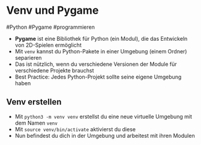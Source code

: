 # Venv und Pygame

#Python #Pygame #programmieren

- __Pygame__ ist eine Bibliothek für Python (ein Modul), die das Entwickeln von 2D-Spielen ermöglicht
- Mit `venv` kannst du Python-Pakete in einer Umgebung (einem Ordner) separieren
- Das ist nützlich, wenn du verschiedene Versionen der Module für verschiedene Projekte brauchst
- Best Practice: Jedes Python-Projekt sollte seine eigene Umgebung haben

## Venv erstellen

- Mit `python3 -m venv venv` erstellst du eine neue virtuelle Umgebung mit dem Namen `venv`
- Mit `source venv/bin/activate` aktivierst du diese
- Nun befindest du dich in der Umgebung und arbeitest mit ihren Modulen
